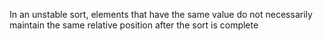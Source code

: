 In an unstable sort, elements that have the same value do not necessarily maintain the same relative position after the sort is complete